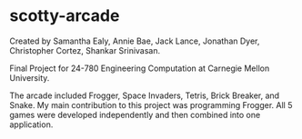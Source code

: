 # scotty-arcade

Created by Samantha Ealy, Annie Bae, Jack Lance, Jonathan Dyer, Christopher Cortez, Shankar Srinivasan.

Final Project for 24-780 Engineering Computation at Carnegie Mellon University.

The arcade included Frogger, Space Invaders, Tetris, Brick Breaker, and Snake. My main contribution to this project was programming Frogger. All 5 games were developed independently and then combined into one application.

